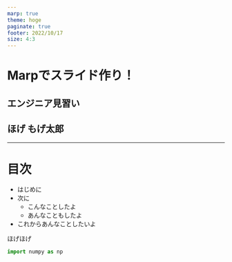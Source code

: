 ```yaml
---
marp: true
theme: hoge
paginate: true
footer: 2022/10/17
size: 4:3
---
```


<!--_class: top-->

# Marpでスライド作り！

## エンジニア見習い
## ほげ もげ太郎

---

<!--_class: normal-->

# 目次

- はじめに
- 次に
  - こんなことしたよ
  - あんなこともしたよ
- これからあんなことしたいよ

ほげほげ

```python
import numpy as np
```
